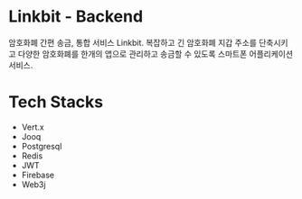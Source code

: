 # Linkbit - Backend
암호화폐 간편 송금, 통합 서비스 Linkbit.
복잡하고 긴 암호화폐 지갑 주소를 단축시키고 다양한 암호화폐를 한개의 앱으로 관리하고 송금할 수 있도록 스마트폰 어플리케이션 서비스.

# Tech Stacks
- Vert.x
- Jooq
- Postgresql
- Redis
- JWT
- Firebase
- Web3j
